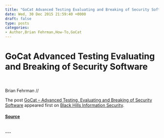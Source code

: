 ```yaml
---
title: "GoCat Advanced Testing Evaluating and Breaking of Security Software"
date: Wed, 30 Dec 2015 21:59:40 +0000
draft: false
type: posts
categories: 
- Author,Brian Fehrman,How-To,GoCat
---
```

# GoCat Advanced Testing Evaluating and Breaking of Security Software

<br/>

<br/>
Brian Fehrman //

The post [GoCat – Advanced Testing, Evaluating and Breaking of Security Software](https://www.blackhillsinfosec.com/gocat-advanced-testing-evaluating-and-breaking-of-security-software/) appeared first on [Black Hills Information Security](https://www.blackhillsinfosec.com).

#### [Source](https://www.blackhillsinfosec.com/gocat-advanced-testing-evaluating-and-breaking-of-security-software/)

<br/>
---
